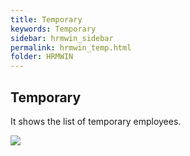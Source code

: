 ```yaml
---
title: Temporary
keywords: Temporary
sidebar: hrmwin_sidebar
permalink: hrmwin_temp.html
folder: HRMWIN
---
```


## Temporary

It shows the list of temporary employees.

![](http://docs.risersoft.com/hrmnirvana/ImagesExt/image8_237.jpg)
